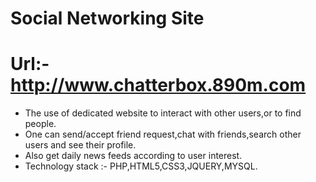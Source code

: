 # Social Networking Site
# Url:- http://www.chatterbox.890m.com
* The use of dedicated website to interact with other users,or to find people.
* One can send/accept friend request,chat with friends,search other users and see their profile.
* Also get daily news feeds according to user interest.
* Technology stack :- PHP,HTML5,CSS3,JQUERY,MYSQL.
